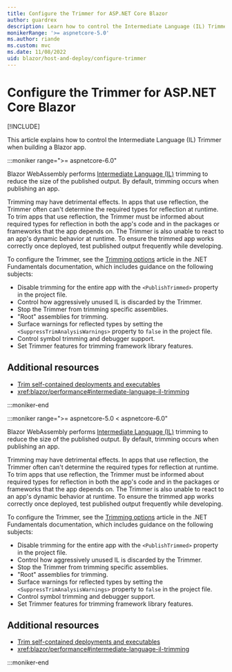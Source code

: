 ```yaml
---
title: Configure the Trimmer for ASP.NET Core Blazor
author: guardrex
description: Learn how to control the Intermediate Language (IL) Trimmer when building a Blazor app.
monikerRange: '>= aspnetcore-5.0'
ms.author: riande
ms.custom: mvc
ms.date: 11/08/2022
uid: blazor/host-and-deploy/configure-trimmer
---
```

# Configure the Trimmer for ASP.NET Core Blazor

[!INCLUDE[](~/includes/not-latest-version.md)]

This article explains how to control the Intermediate Language (IL) Trimmer when building a Blazor app.

:::moniker range=">= aspnetcore-6.0"

Blazor WebAssembly performs [Intermediate Language (IL)](/dotnet/standard/glossary#il) trimming to reduce the size of the published output. By default, trimming occurs when publishing an app.

Trimming may have detrimental effects. In apps that use reflection, the Trimmer often can't determine the required types for reflection at runtime. To trim apps that use reflection, the Trimmer must be informed about required types for reflection in both the app's code and in the packages or frameworks that the app depends on. The Trimmer is also unable to react to an app's dynamic behavior at runtime. To ensure the trimmed app works correctly once deployed, test published output frequently while developing.

To configure the Trimmer, see the [Trimming options](/dotnet/core/deploying/trimming/trimming-options) article in the .NET Fundamentals documentation, which includes guidance on the following subjects:

* Disable trimming for the entire app with the `<PublishTrimmed>` property in the project file.
* Control how aggressively unused IL is discarded by the Trimmer.
* Stop the Trimmer from trimming specific assemblies.
* "Root" assemblies for trimming.
* Surface warnings for reflected types by setting the `<SuppressTrimAnalysisWarnings>` property to `false` in the project file.
* Control symbol trimming and debugger support.
* Set Trimmer features for trimming framework library features.

## Additional resources

* [Trim self-contained deployments and executables](/dotnet/core/deploying/trimming/trim-self-contained)
* <xref:blazor/performance#intermediate-language-il-trimming>

:::moniker-end

:::moniker range=">= aspnetcore-5.0 < aspnetcore-6.0"

Blazor WebAssembly performs [Intermediate Language (IL)](/dotnet/standard/glossary#il) trimming to reduce the size of the published output. By default, trimming occurs when publishing an app.

Trimming may have detrimental effects. In apps that use reflection, the Trimmer often can't determine the required types for reflection at runtime. To trim apps that use reflection, the Trimmer must be informed about required types for reflection in both the app's code and in the packages or frameworks that the app depends on. The Trimmer is also unable to react to an app's dynamic behavior at runtime. To ensure the trimmed app works correctly once deployed, test published output frequently while developing.

To configure the Trimmer, see the [Trimming options](/dotnet/core/deploying/trimming/trimming-options) article in the .NET Fundamentals documentation, which includes guidance on the following subjects:

* Disable trimming for the entire app with the `<PublishTrimmed>` property in the project file.
* Control how aggressively unused IL is discarded by the Trimmer.
* Stop the Trimmer from trimming specific assemblies.
* "Root" assemblies for trimming.
* Surface warnings for reflected types by setting the `<SuppressTrimAnalysisWarnings>` property to `false` in the project file.
* Control symbol trimming and debugger support.
* Set Trimmer features for trimming framework library features.

## Additional resources

* [Trim self-contained deployments and executables](/dotnet/core/deploying/trimming/trim-self-contained)
* <xref:blazor/performance#intermediate-language-il-trimming>

:::moniker-end
